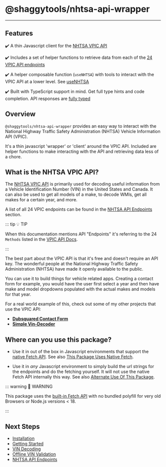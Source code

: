 # @shaggytools/nhtsa-api-wrapper

---

## Features

✔️ A thin Javascript client for the [NHTSA VPIC API](https://vpic.nhtsa.dot.gov/api/)

✔️ Includes a set of helper functions to retrieve data from each of the
[24 VPIC API endpoints](../api/index.md#vpic-api-endpoints)

✔️ A helper composable function (`useNHTSA`) with tools to interact with the VPIC API at a lower
level. See [useNHTSA](../utils/use-nhtsa-composable.md)

✔️ Built with TypeScript support in mind. Get full type hints and code
completion. API responses are [fully typed](../guide/typescript.md#nhtsa-api-response-types)

## Overview

`@shaggytools/nhtsa-api-wrapper` provides an easy way to interact with the National Highway Traffic
Safety Administration (NHTSA) Vehicle Information API (VPIC).

It's a thin javascript 'wrapper' or 'client' around the VPIC API. Included are helper functions to
make interacting with the API and retrieving data less of a chore.

## What is the NHTSA VPIC API?

The [NHTSA VPIC API](https://vpic.nhtsa.dot.gov/api/) is primarily used for decoding useful
information from a Vehicle Identification Number (VIN) in the United States and Canada.
It can also be used to get all models of a make, to decode WMIs, get all makes for a certain year,
and more.

A list of all 24 VPIC endpoints can be found in the
[NHTSA API Endpoints](../api/index.md#vpic-api-endpoints) section.

::: tip :bulb: TIP

When this documentation mentions API "Endpoints" it's referring to the 24 `Methods` listed in
the [VPIC API Docs](https://vpic.nhtsa.dot.gov/api/).

:::

The best part about the VPIC API is that it's free and doesn't require an API key. The
wonderful people at the National Highway Traffic Safety Administration (NHTSA) have made it
openly available to the public.

You can use it to build things for vehicle related apps. Creating a contact form for example, you
would have the user first select a year and then have make and model dropdowns populated with the
actual makes and models for that year.

For a real world example of this, check out some of my other projects that use the VPIC API:

- **[Dubsquared Contact Form](https://dubsquared.com/contact#contact-form)**
- **[Simple Vin-Decoder](https://shaggytech.com/vin-decoder)**

## Where can you use this package?

- Use it in out of the box in Javascript environments that support the
  [native Fetch API](https://developer.mozilla.org/en-US/docs/Web/API/Fetch_API).
  See also
  [This Package Uses Native Fetch](../guide/native-fetch.md#this-package-uses-native-fetch).

- Use it in _any_ Javascript environment to simply build the url strings for the endpoints
  and do the fetching yourself. It will not use the native Fetch API internally this way.
  See also
  [Alternate Use Of This Package](../guide/bring-your-own-fetch.md#alternate-use-of-this-package).

::: warning 🔞 WARNING

This package uses the
[built-in Fetch API](https://developer.mozilla.org/en-US/docs/Web/API/Fetch_API) with no bundled
polyfill for very old Browsers or Node.js versions < 18.

:::

## Next Steps

- [Installation](../guide/install.md)
- [Getting Started](../guide/getting-started.md)
- [VIN Decoding](../guide/vin-decoding.md)
- [Offline VIN Validation](../guide/offline-vin-validation.md)
- [NHTSA API Endpoints](../api/index.md#vpic-api-endpoints)
